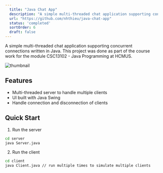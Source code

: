 ```yaml
---
  title: "Java Chat App"
  description: "A simple multi-threaded chat application supporting concurrent connections."
  url: "https://github.com/nhthieu/java-chat-app"
  status: 'completed'
  sortOrder: 6
  draft: false
---
```


A simple multi-threaded chat application supporting concurrent connections written in Java. This project was done as part of the course work for the module CSC13102 - Java Programming at HCMUS.

![thumbnail](../../assets/java-chatapp-1.png)

## Features

- Multi-threaded server to handle multiple clients
- UI built with Java Swing
- Handle connection and disconnection of clients

## Quick Start

1. Run the server

```bash
cd server
java Server.java
```

2. Run the client

```bash
cd client
java Client.java // run multiple times to simulate multiple clients
```
